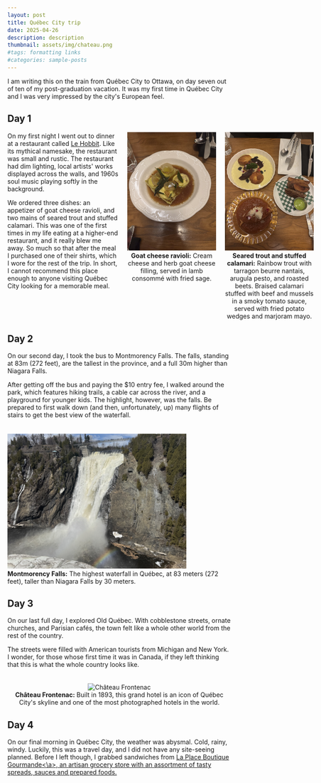 ```yaml
---
layout: post
title: Québec City trip
date: 2025-04-26
description: description
thumbnail: assets/img/chateau.png
#tags: formatting links
#categories: sample-posts
---
```


I am writing this on the train from Québec City to Ottawa, on day seven out of ten of my post-graduation vacation. It was my first time in Québec City and I was very impressed by the city's European feel.

## Day 1

<div style="display: flex; flex-wrap: nowrap; gap: 20px; align-items: flex-start;">

<div style="flex: 1; min-width: 250px;">
On my first night I went out to dinner at a restaurant called <a href="https://lehobbit.com/en/">Le Hobbit</a>. Like its mythical namesake, the restaurant was small and rustic. The restaurant had dim lighting, local artists' works displayed across the walls, and 1960s soul music playing softly in the background.

We ordered three dishes: an appetizer of goat cheese ravioli, and two mains of seared trout and stuffed calamari. This was one of the first times in my life eating at a higher-end restaurant, and it really blew me away. So much so that after the meal I purchased one of their shirts, which I wore for the rest of the trip. In short, I cannot recommend this place enough to anyone visiting Québec City looking for a memorable meal.
</div>

<div style="flex: 1; min-width: 200px; text-align: center;">
<img src="/assets/img/ravioli_hobbit.png" alt="Goat Cheese Ravioli" style="width: 100%; height: auto;">
<figcaption><b>Goat cheese ravioli:</b> Cream cheese and herb goat cheese filling, served in lamb consommé with fried sage.</figcaption>
</div>

<div style="flex: 1; min-width: 200px; text-align: center;">
<img src="/assets/img/mains_hobbit.png" alt="Seared Trout and Stuffed Calamari" style="width: 100%; height: auto;">
<figcaption><b>Seared trout and stuffed calamari:</b> Rainbow trout with tarragon beurre nantais, arugula pesto, and roasted beets.  
Braised calamari stuffed with beef and mussels in a smoky tomato sauce, served with fried potato wedges and marjoram mayo.</figcaption>
</div>

</div>

## Day 2

<div style="display: flex; flex-wrap: wrap; gap: 20px; align-items: center;">

<div style="flex: 1; min-width: 250px;">
On our second day, I took the bus to Montmorency Falls. The falls, standing at 83m (272 feet), are the tallest in the province, and a full 30m higher than Niagara Falls.

After getting off the bus and paying the $10 entry fee, I walked around the park, which features hiking trails, a cable car across the river, and a playground for younger kids. The highlight, however, was the falls. Be prepared to first walk down (and then, unfortunately, up) many flights of stairs to get the best view of the waterfall.
</div>

<div style="flex: 1; min-width: 250px;">
<img src="/assets/img/montmorency_wide.png" alt="Montmorency Falls" style="width: 80%; height: auto;">
<figcaption><b>Montmorency Falls:</b> The highest waterfall in Québec, at 83 meters (272 feet), taller than Niagara Falls by 30 meters.</figcaption>
</div>

</div>

## Day 3

<div style="display: flex; flex-wrap: wrap; gap: 20px; align-items: center;">

<div style="flex: 1; min-width: 250px;">
On our last full day, I explored Old Québec. With cobblestone streets, ornate churches, and Parisian cafés, the town felt like a whole other world from the rest of the country.

The streets were filled with American tourists from Michigan and New York. I wonder, for those whose first time it was in Canada, if they left thinking that this is what the whole country looks like.
</div>

<div style="flex: 1; min-width: 250px; text-align: center;">
<img src="/assets/img/chateau.png" alt="Château Frontenac" style="width: 80%; height: auto;">
<figcaption><b>Château Frontenac:</b> Built in 1893, this grand hotel is an icon of Québec City's skyline and one of the most photographed hotels in the world.</figcaption>
</div>

</div>

## Day 4

On our final morning in Québec City, the weather was abysmal. Cold, rainy, windy. Luckily, this was a travel day, and I did not have any site-seeing planned. Before I left though, I grabbed sandwiches from <a href = "https://laplaceboutiquegourmande.com/">La Place Boutique Gourmande<\a>, an artisan grocery store with an assortment of tasty spreads, sauces and prepared foods.